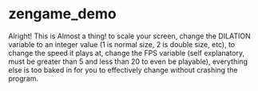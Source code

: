 # zengame_demo
Alright! This is Almost a thing! to scale your screen, change the DILATION variable to an integer value (1 is normal size, 2 is double size, etc), to change the speed it plays at, change the FPS variable (self explanatory, must be greater than 5 and less than 20 to even be playable), everything else is too baked in for you to effectively change without crashing the program.
